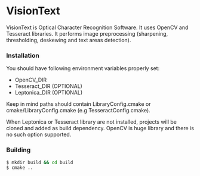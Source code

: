 # VisionText

VisionText is Optical Character Recognition Software. It uses OpenCV and Tesseract libraries. It performs image preprocessing (sharpening, thresholding, deskewing and text areas detection).

### Installation

You should have following environment variables properly set: 
- OpenCV_DIR
- Tesseract_DIR (OPTIONAL)
- Leptonica_DIR (OPTIONAL)

Keep in mind paths should contain LibraryConfig.cmake or cmake/LibraryConfig.cmake (e.g TesseractConfig.cmake).

When Leptonica or Tesseract library are not installed, projects will be cloned and added as build dependency. OpenCV is huge library and there is no such option supported.

### Building

```sh
$ mkdir build && cd build
$ cmake ..
```